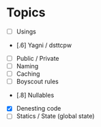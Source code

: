 # Topics
- [ ] Usings
- [.6] Yagni / dsttcpw
- [ ] Public / Private
- [ ] Naming
- [ ] Caching
- [ ] Boyscout rules
- [.8] Nullables
- [x] Denesting code
- [ ] Statics / State (global state)